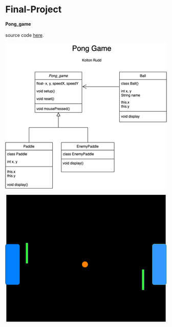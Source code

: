 # Final-Project

#### Pong_game

source code [here](https://github.com/Kolton11/Final-Project/tree/main/src/Pong_game).

![Pong_game](https://github.com/Kolton11/Final-Project/blob/gh-pages/Untitled%20Diagram.png)

![Pongame](https://github.com/Kolton11/Final-Project/blob/gh-pages/Untitled%20Diagram%20(1).png)
